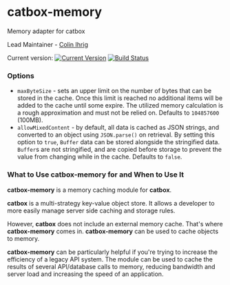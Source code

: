 catbox-memory
=============

Memory adapter for catbox

Lead Maintainer - [Colin Ihrig](https://github.com/cjihrig)

Current version: [![Current Version](https://img.shields.io/npm/v/catbox-memory.svg)](https://www.npmjs.org/package/catbox-memory) [![Build Status](https://api.travis-ci.org/hapijs/catbox-memory.svg)](https://travis-ci.org/hapijs/catbox-memory)

### Options

- `maxByteSize` - sets an upper limit on the number of bytes that can be stored in the
  cache. Once this limit is reached no additional items will be added to the cache
  until some expire. The utilized memory calculation is a rough approximation and must
  not be relied on. Defaults to `104857600` (100MB).
- `allowMixedContent` - by default, all data is cached as JSON strings, and converted
  to an object using `JSON.parse()` on retrieval. By setting this option to `true`,
  `Buffer` data can be stored alongside the stringified data. `Buffer`s are not 
  stringified, and are copied before storage to prevent the value from changing while
  in the cache. Defaults to `false`.
  
### What to Use catbox-memory for and When to Use It

**catbox-memory** is a memory caching module for **catbox**.

**catbox** is a multi-strategy key-value object store. It allows a developer to more easily manage server side caching and storage rules.

However, **catbox** does not include an external memory cache. That's where **catbox-memory** comes in. **catbox-memory** can be used to cache objects to memory.

**catbox-memory** can be particularly helpful if you're trying to increase the efficiency of a legacy API system. The module can be used to cache the results of several API/database calls to memory, reducing bandwidth and server load and increasing the speed of an application.